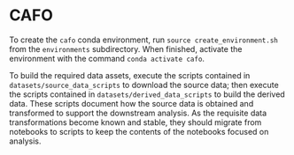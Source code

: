 # CAFO

To create the `cafo` conda environment, run
`source create_environment.sh`
from the `environments` subdirectory. When finished, activate the environment with the command `conda activate cafo`.

To build the required data assets, execute the scripts contained in `datasets/source_data_scripts` to download the source data; then execute the scripts contained in `datasets/derived_data_scripts` to build the derived data. These scripts document how the source data is obtained and transformed to support the downstream analysis. As the requisite data transformations become known and stable, they should migrate from notebooks to scripts to keep the contents of the notebooks focused on analysis. 
